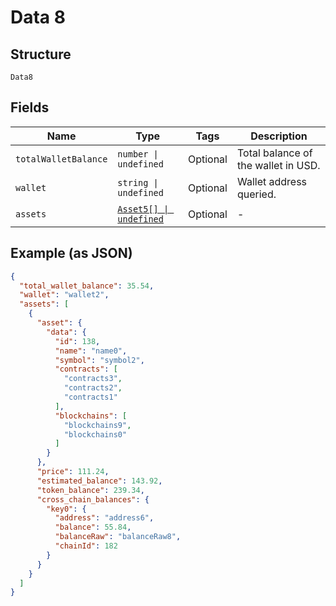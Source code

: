 
# Data 8

## Structure

`Data8`

## Fields

| Name | Type | Tags | Description |
|  --- | --- | --- | --- |
| `totalWalletBalance` | `number \| undefined` | Optional | Total balance of the wallet in USD. |
| `wallet` | `string \| undefined` | Optional | Wallet address queried. |
| `assets` | [`Asset5[] \| undefined`](../../doc/models/asset-5.md) | Optional | - |

## Example (as JSON)

```json
{
  "total_wallet_balance": 35.54,
  "wallet": "wallet2",
  "assets": [
    {
      "asset": {
        "data": {
          "id": 138,
          "name": "name0",
          "symbol": "symbol2",
          "contracts": [
            "contracts3",
            "contracts2",
            "contracts1"
          ],
          "blockchains": [
            "blockchains9",
            "blockchains0"
          ]
        }
      },
      "price": 111.24,
      "estimated_balance": 143.92,
      "token_balance": 239.34,
      "cross_chain_balances": {
        "key0": {
          "address": "address6",
          "balance": 55.84,
          "balanceRaw": "balanceRaw8",
          "chainId": 182
        }
      }
    }
  ]
}
```

